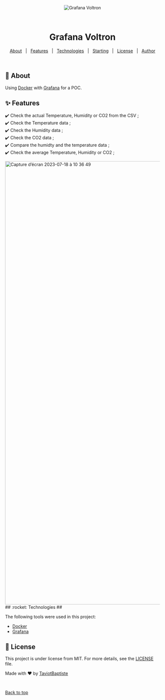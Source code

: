 <div align="center" id="top"> 
  <img src="./.github/app.gif" alt="Grafana Voltron" />

  &#xa0;

  <!-- <a href="https://grafanavoltron.netlify.app">Demo</a> -->
</div>

<h1 align="center">Grafana Voltron</h1>

<!-- Status -->

<!-- <h4 align="center"> 
	🚧  Grafana Voltron 🚀 Under construction...  🚧
</h4> 

<hr> -->

<p align="center">
  <a href="#dart-about">About</a> &#xa0; | &#xa0; 
  <a href="#sparkles-features">Features</a> &#xa0; | &#xa0;
  <a href="#rocket-technologies">Technologies</a> &#xa0; | &#xa0;
  <a href="#checkered_flag-starting">Starting</a> &#xa0; | &#xa0;
  <a href="#memo-license">License</a> &#xa0; | &#xa0;
  <a href="https://github.com/TaviotBaptiste" target="_blank">Author</a>
</p>

<br>

## :dart: About ##

Using [Docker](https://www.docker.com/) with [Grafana](https://hub.docker.com/r/grafana/grafana) for a POC.
## :sparkles: Features ##

:heavy_check_mark: Check the actual Temperature, Humidity or CO2 from the CSV ;\
:heavy_check_mark: Check the Temperature data ;\
:heavy_check_mark: Check the Humidity data ;\
:heavy_check_mark: Check the CO2 data ;\
:heavy_check_mark: Compare the humidty and the temperature data ;\
:heavy_check_mark: Check the average Temperature, Humidity or CO2 ;

<img width="1440" alt="Capture d’écran 2023-07-18 à 10 36 49" src="https://github.com/TaviotBaptiste/Grafana-voltron/assets/30879857/ce0b9264-b89d-43b9-914c-c73a9fadc0e3">
## :rocket: Technologies ##

The following tools were used in this project:

- [Docker](https://www.docker.com/)
- [Grafana](https://hub.docker.com/r/grafana/grafana)


## :memo: License ##

This project is under license from MIT. For more details, see the [LICENSE](LICENSE.md) file.


Made with :heart: by <a href="https://github.com/TaviotBaptiste" target="_blank">TaviotBaptiste</a>

&#xa0;

<a href="#top">Back to top</a>
